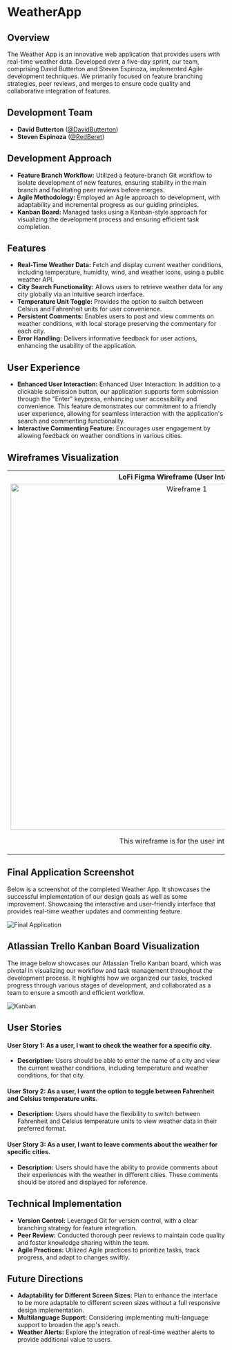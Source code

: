 # WeatherApp

## Overview
The Weather App is an innovative web application that provides users with real-time weather data. Developed over a five-day sprint, our team, comprising David Butterton and Steven Espinoza, implemented Agile development techniques. We primarily focused on feature branching strategies, peer reviews, and merges to ensure code quality and collaborative integration of features.

## Development Team
- **David Butterton** ([@DavidButterton](https://github.com/DavidButterton))
- **Steven Espinoza** ([@RedBeret](https://github.com/RedBeret))

## Development Approach

- **Feature Branch Workflow:** Utilized a feature-branch Git workflow to isolate development of new features, ensuring stability in the main branch and facilitating peer reviews before merges.
- **Agile Methodology:** Employed an Agile approach to development, with adaptability and incremental progress as our guiding principles.
- **Kanban Board:** Managed tasks using a Kanban-style approach for visualizing the development process and ensuring efficient task completion.

## Features

- **Real-Time Weather Data:** Fetch and display current weather conditions, including temperature, humidity, wind, and weather icons, using a public weather API.
- **City Search Functionality:** Allows users to retrieve weather data for any city globally via an intuitive search interface.
- **Temperature Unit Toggle:** Provides the option to switch between Celsius and Fahrenheit units for user convenience.
- **Persistent Comments:** Enables users to post and view comments on weather conditions, with local storage preserving the commentary for each city.
- **Error Handling:** Delivers informative feedback for user actions, enhancing the usability of the application.

## User Experience

- **Enhanced User Interaction:** Enhanced User Interaction: In addition to a clickable submission button, our application supports form submission through the "Enter" keypress, enhancing user accessibility and convenience. This feature demonstrates our commitment to a friendly user experience, allowing for seamless interaction with the application's search and commenting functionality.
- **Interactive Commenting Feature:** Encourages user engagement by allowing feedback on weather conditions in various cities.

## Wireframes Visualization

<table>
  <tr>
    <th style="text-align: center;">LoFi Figma Wireframe (User Interface)</th>
    <th style="text-align: center;">HiFi Figma Drawing (User Interface)</th>
  </tr>
  <tr>
    <td style="text-align: center;">
      <img src="src/img/wireframe1.png" alt="Wireframe 1" style="height: 800px; width: auto;">
      <p>This wireframe is for the user interface.</p>
    </td>
    <td style="text-align: center;">
      <img src="src/img/wireframe2-hifi.png" alt="Screenshot 1: Landing Page" style="height: 800px; width: auto;">
      <p>This shows the hifi Figma drawing of the weather app.</p>
    </td>
  </tr>
</table>

## Final Application Screenshot
Below is a screenshot of the completed Weather App. It showcases the successful implementation of our design goals as well as some improvement. Showcasing the interactive and user-friendly interface that provides real-time weather updates and commenting feature.

![Final Application](/src/img/weather-app-final.png)

## Atlassian Trello Kanban Board Visualization
The image below showcases our Atlassian Trello Kanban board, which was pivotal in visualizing our workflow and task management throughout the development process. It highlights how we organized our tasks, tracked progress through various stages of development, and collaborated as a team to ensure a smooth and efficient workflow.

![Kanban](/src/img/trello.png)


## User Stories

  #### User Story 1: As a user, I want to check the weather for a specific city.

   - **Description:** Users should be able to enter the name of a city and view the current weather conditions, including temperature and weather    
    conditions, for that city.

   #### User Story 2: As a user, I want the option to toggle between Fahrenheit and Celsius temperature units.

   - **Description:** Users should have the flexibility to switch between Fahrenheit and Celsius temperature units to view weather data in their 
    preferred format.

   #### User Story 3: As a user, I want to leave comments about the weather for specific cities.

   - **Description:** Users should have the ability to provide comments about their experiences with the weather in different cities. These comments 
    should be stored and displayed for reference.

## Technical Implementation

- **Version Control:** Leveraged Git for version control, with a clear branching strategy for feature integration.
- **Peer Review:** Conducted thorough peer reviews to maintain code quality and foster knowledge sharing within the team.
- **Agile Practices:** Utilized Agile practices to prioritize tasks, track progress, and adapt to changes swiftly.

## Future Directions

- **Adaptability for Different Screen Sizes:** Plan to enhance the interface to be more adaptable to different screen sizes without a full responsive design implementation.
- **Multilanguage Support:** Considering implementing multi-language support to broaden the app's reach.
- **Weather Alerts:** Explore the integration of real-time weather alerts to provide additional value to users.

